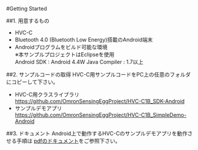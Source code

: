 #Getting Started

##1. 用意するもの
* HVC-C  
* Bluetooth 4.0 (Bluetooth Low Energy)搭載のAndroid端末  
* Androidプログラムをビルド可能な環境  
   ※本サンプルプロジェクトはEclipseを使用  
       Android SDK : Android 4.4W
       Java Compiler : 1.7以上

##2. サンプルコードの取得
HVC-C用サンプルコードをPC上の任意のフォルダにコピーして下さい。

* HVC-C用クラスライブラリ  
      https://github.com/OmronSensingEggProject/HVC-C1B_SDK-Android
* サンプルデモアプリ  
      https://github.com/OmronSensingEggProject/HVC-C1B_SimpleDemo-Android

##3. ドキュメント
    Android上で動作するHVC-Cのサンプルデモアプリを動作させる手順は
    [pdfのドキュメント](./GettingStarted_Android.pdf)をご参照下さい。

